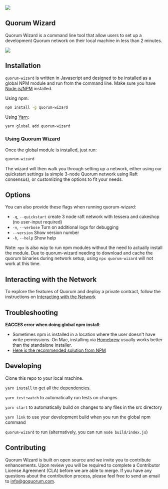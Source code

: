 ![](https://github.com/jpmorganchase/quorum-wizard/workflows/Build%20&%20Test/badge.svg)
## Quorum Wizard
Quorum Wizard is a command line tool that allow users to set up a development Quorum network on their local machine in less than 2 minutes.

![](docs/quorum-wizard.gif)

## Installation

`quorum-wizard` is written in Javascript and designed to be installed as a global NPM module and run from the command line. Make sure you have [Node.js/NPM](https://docs.npmjs.com/downloading-and-installing-node-js-and-npm) installed.

Using npm:

```Bash
npm install -g quorum-wizard
```

Using [Yarn](https://yarnpkg.com/):

```Bash
yarn global add quorum-wizard
```

### Using Quorum Wizard

Once the global module is installed, just run:

```Bash
quorum-wizard
```

The wizard will then walk you through setting up a network, either using our quickstart settings (a simple 3-node Quorum network using Raft consensus), or customizing the options to fit your needs.

## Options

You can also provide these flags when running quorum-wizard:

* `-q`, `--quickstart`  create 3 node raft network with tessera and cakeshop (no user-input required)
* `-v`, `--verbose`     Turn on additional logs for debugging
* `--version`           Show version number
* `-h`, `--help`        Show help


Note: `npx` is also way to run npm modules without the need to actually install the module. Due to quorum-wizard needing to download and cache the quorum binaries during network setup, using `npx quorum-wizard` will not work at this time.

## Interacting with the Network

To explore the features of Quorum and deploy a private contract, follow the instructions on [Interacting with the Network](http://docs.goquorum.com/en/latest/Wizard/Interacting/)

## Troubleshooting

**EACCES error when doing global npm install**:

- Sometimes npm is installed in a location where the user doesn't have write permissions. On Mac, installing via [Homebrew](https://brew.sh) usually works better than the standalone installer.
- [Here is the recommended solution from NPM](https://docs.npmjs.com/resolving-eacces-permissions-errors-when-installing-packages-globally)

## Developing
Clone this repo to your local machine.

`yarn install` to get all the dependencies.

`yarn test:watch` to automatically run tests on changes

`yarn start` to automatically build on changes to any files in the src directory

`yarn link` to use your development build when you run the global npm command

`quorum-wizard` to run (alternatively, you can run `node build/index.js`)

## Contributing
Quorum Wizard is built on open source and we invite you to contribute enhancements. Upon review you will be required to complete a Contributor License Agreement (CLA) before we are able to merge. If you have any questions about the contribution process, please feel free to send an email to [info@goquorum.com](mailto:info@goquorum.com).
